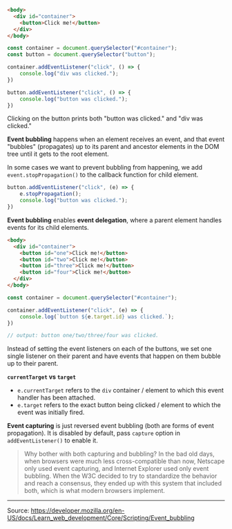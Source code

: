 ```html
<body>
  <div id="container">
    <button>Click me!</button>
  </div>
</body>
```

```js
const container = document.querySelector("#container");
const button = document.querySelector("button");

container.addEventListener("click", () => {
    console.log("div was clicked.");
})

button.addEventListener("click", () => {
    console.log("button was clicked.");
})
```

Clicking on the button prints both "button was clicked." and "div was clicked."

**Event bubbling** happens when an element receives an event, and that event "bubbles" (propagates) up to its parent and ancestor elements in the DOM tree until it gets to the root element.

In some cases we want to prevent bubbling from happening, we add `event.stopPropagation()` to the callback function for child element.

```js
button.addEventListener("click", (e) => {
    e.stopPropagation();
    console.log("button was clicked.");
})
```

**Event bubbling** enables **event delegation**, where a parent element handles events for its child elements.

```html
<body>
  <div id="container">
    <button id="one">Click me!</button>
    <button id="two">Click me!</button>
    <button id="three">Click me!</button>
    <button id="four">Click me!</button>
  </div>
</body>
```

```js
const container = document.querySelector("#container");

container.addEventListener("click", (e) => {
    console.log(`button ${e.target.id} was clicked.`);
})

// output: button one/two/three/four was clicked.
```

Instead of setting the event listeners on each of the buttons, we set one single listener on their parent and have events that happen on them bubble up to their parent.

**`currentTarget` vs `target`**
- `e.currentTarget` refers to the `div` container / element to which this event handler has been attached.
- `e.target` refers to the exact button being clicked / element to which the event was initially fired.

**Event capturing** is just reversed event bubbling (both are forms of event propagation). It is disabled by default, pass `capture` option in `addEventListener()` to enable it.

> Why bother with both capturing and bubbling? In the bad old days, when browsers were much less cross-compatible than now, Netscape only used event capturing, and Internet Explorer used only event bubbling. When the W3C decided to try to standardize the behavior and reach a consensus, they ended up with this system that included both, which is what modern browsers implement.

---

Source: https://developer.mozilla.org/en-US/docs/Learn_web_development/Core/Scripting/Event_bubbling